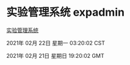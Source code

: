 # 实验管理系统 expadmin
[实验管理系统](http://58.48.55.61:56808/expadmin-782313d2-e1b1-4ea7-932e-3a55e6a1a4d0/)

2021年 02月 22日 星期一 03:20:02 CST

2021年 02月 21日 星期日 19:20:02 GMT
